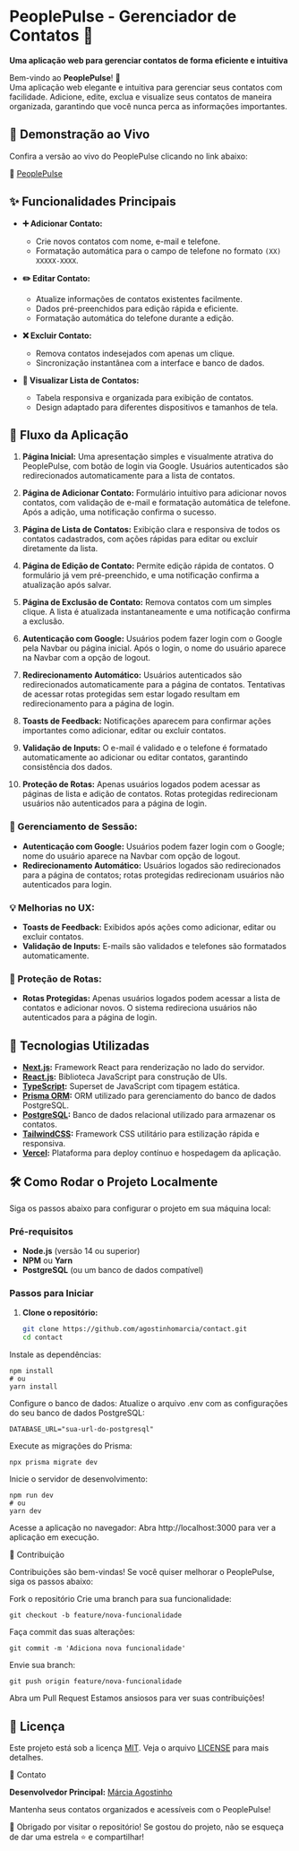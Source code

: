 # PeoplePulse - Gerenciador de Contatos 📇

**Uma aplicação web para gerenciar contatos de forma eficiente e intuitiva**

Bem-vindo ao **PeoplePulse**! 🎉  
Uma aplicação web elegante e intuitiva para gerenciar seus contatos com facilidade. Adicione, edite, exclua e visualize seus contatos de maneira organizada, garantindo que você nunca perca as informações importantes.

## 🚀 Demonstração ao Vivo

Confira a versão ao vivo do PeoplePulse clicando no link abaixo:

🔗 [PeoplePulse](https://contact-pied-two.vercel.app/)

## ✨ Funcionalidades Principais

- **➕ Adicionar Contato:**

  - Crie novos contatos com nome, e-mail e telefone.
  - Formatação automática para o campo de telefone no formato `(XX) XXXXX-XXXX`.

- **✏️ Editar Contato:**

  - Atualize informações de contatos existentes facilmente.
  - Dados pré-preenchidos para edição rápida e eficiente.
  - Formatação automática do telefone durante a edição.

- **❌ Excluir Contato:**

  - Remova contatos indesejados com apenas um clique.
  - Sincronização instantânea com a interface e banco de dados.

- **📄 Visualizar Lista de Contatos:**
  - Tabela responsiva e organizada para exibição de contatos.
  - Design adaptado para diferentes dispositivos e tamanhos de tela.

## 🧭 Fluxo da Aplicação

1. **Página Inicial:** Uma apresentação simples e visualmente atrativa do PeoplePulse, com botão de login via Google. Usuários autenticados são redirecionados automaticamente para a lista de contatos.

2. **Página de Adicionar Contato:** Formulário intuitivo para adicionar novos contatos, com validação de e-mail e formatação automática de telefone. Após a adição, uma notificação confirma o sucesso.

3. **Página de Lista de Contatos:** Exibição clara e responsiva de todos os contatos cadastrados, com ações rápidas para editar ou excluir diretamente da lista.

4. **Página de Edição de Contato:** Permite edição rápida de contatos. O formulário já vem pré-preenchido, e uma notificação confirma a atualização após salvar.

5. **Página de Exclusão de Contato:** Remova contatos com um simples clique. A lista é atualizada instantaneamente e uma notificação confirma a exclusão.

6. **Autenticação com Google:** Usuários podem fazer login com o Google pela Navbar ou página inicial. Após o login, o nome do usuário aparece na Navbar com a opção de logout.

7. **Redirecionamento Automático:** Usuários autenticados são redirecionados automaticamente para a página de contatos. Tentativas de acessar rotas protegidas sem estar logado resultam em redirecionamento para a página de login.

8. **Toasts de Feedback:** Notificações aparecem para confirmar ações importantes como adicionar, editar ou excluir contatos.

9. **Validação de Inputs:** O e-mail é validado e o telefone é formatado automaticamente ao adicionar ou editar contatos, garantindo consistência dos dados.

10. **Proteção de Rotas:** Apenas usuários logados podem acessar as páginas de lista e adição de contatos. Rotas protegidas redirecionam usuários não autenticados para a página de login.

### 🔐 Gerenciamento de Sessão:

- **Autenticação com Google:** Usuários podem fazer login com o Google; nome do usuário aparece na Navbar com opção de logout.
- **Redirecionamento Automático:** Usuários logados são redirecionados para a página de contatos; rotas protegidas redirecionam usuários não autenticados para login.

### 💡 Melhorias no UX:

- **Toasts de Feedback:** Exibidos após ações como adicionar, editar ou excluir contatos.
- **Validação de Inputs:** E-mails são validados e telefones são formatados automaticamente.

### 🔐 Proteção de Rotas:

- **Rotas Protegidas:** Apenas usuários logados podem acessar a lista de contatos e adicionar novos. O sistema redireciona usuários não autenticados para a página de login.

## 🚀 Tecnologias Utilizadas

- **[Next.js](https://nextjs.org/):** Framework React para renderização no lado do servidor.
- **[React.js](https://reactjs.org/):** Biblioteca JavaScript para construção de UIs.
- **[TypeScript](https://www.typescriptlang.org/):** Superset de JavaScript com tipagem estática.
- **[Prisma ORM](https://www.prisma.io/):** ORM utilizado para gerenciamento do banco de dados PostgreSQL.
- **[PostgreSQL](https://www.postgresql.org/):** Banco de dados relacional utilizado para armazenar os contatos.
- **[TailwindCSS](https://tailwindcss.com/):** Framework CSS utilitário para estilização rápida e responsiva.
- **[Vercel](https://vercel.com/):** Plataforma para deploy contínuo e hospedagem da aplicação.

## 🛠️ Como Rodar o Projeto Localmente

Siga os passos abaixo para configurar o projeto em sua máquina local:

### Pré-requisitos

- **Node.js** (versão 14 ou superior)
- **NPM** ou **Yarn**
- **PostgreSQL** (ou um banco de dados compatível)

### Passos para Iniciar

1. **Clone o repositório:**

   ```bash
   git clone https://github.com/agostinhomarcia/contact.git
   cd contact

   ```

Instale as dependências:

```
npm install
# ou
yarn install
```

Configure o banco de dados: Atualize o arquivo .env com as configurações do seu banco de dados PostgreSQL:

```
DATABASE_URL="sua-url-do-postgresql"
```

Execute as migrações do Prisma:

```
npx prisma migrate dev
```

Inicie o servidor de desenvolvimento:

```
npm run dev
# ou
yarn dev
```

Acesse a aplicação no navegador: Abra http://localhost:3000 para ver a aplicação em execução.

🎯 Contribuição

Contribuições são bem-vindas! Se você quiser melhorar o PeoplePulse, siga os passos abaixo:

Fork o repositório
Crie uma branch para sua funcionalidade:

```
git checkout -b feature/nova-funcionalidade
```

Faça commit das suas alterações:

```
git commit -m 'Adiciona nova funcionalidade'

```

Envie sua branch:

```
git push origin feature/nova-funcionalidade
```

Abra um Pull Request
Estamos ansiosos para ver suas contribuições!

## 📄 Licença

Este projeto está sob a licença [MIT](./LICENSE).
Veja o arquivo [LICENSE](./LICENSE) para mais detalhes.

👤 Contato

**Desenvolvedor Principal:** [Márcia Agostinho](https://www.linkedin.com/in/marcia-agostinho-developer/)

Mantenha seus contatos organizados e acessíveis com o PeoplePulse!

🙏 Obrigado por visitar o repositório! Se gostou do projeto, não se esqueça de dar uma estrela ⭐ e compartilhar!
